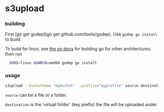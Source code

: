# s3upload

### building

First [go get godep](go get github.com/tools/godep). Use `godep go install` to build.

To build for linux, see [the go docs](https://golang.org/doc/install/source) for building go for other architectures, then run

```bash
  GOOS=linux GOARCH=amd64 godep go install
```

### usage

```bash
s3upload --bucketName "mybucket" --profile="myprofile" source destination
```

`source` can be a file or a folder.

`destination` is the 'virtual folder' (key prefix) the file will be uploaded under.
